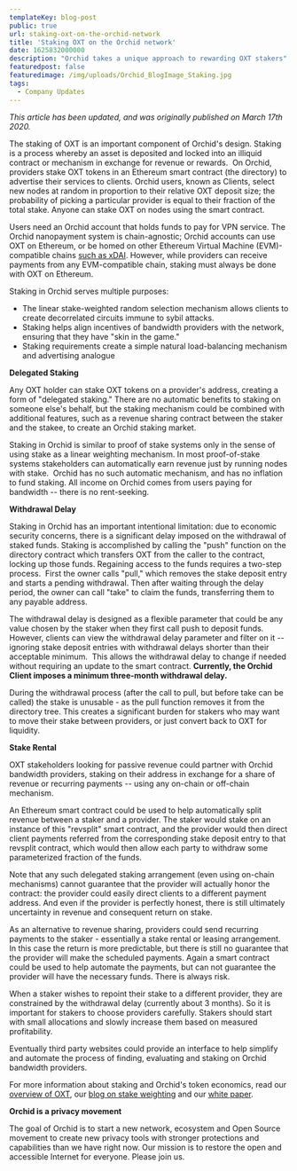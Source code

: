 ```yaml
---
templateKey: blog-post
public: true
url: staking-oxt-on-the-orchid-network
title: 'Staking OXT on the Orchid network'
date: 1625832000000
description: "Orchid takes a unique approach to rewarding OXT stakers"
featuredpost: false
featuredimage: /img/uploads/Orchid_BlogImage_Staking.jpg
tags:
  - Company Updates
---
```

*This article has been updated, and was originally published on March 17th 2020.*

The staking of OXT is an important component of Orchid's design. Staking is a process whereby an asset is deposited and locked into an illiquid contract or mechanism in exchange for revenue or rewards.  On Orchid, providers stake OXT tokens in an Ethereum smart contract (the directory) to advertise their services to clients. Orchid users, known as Clients, select new nodes at random in proportion to their relative OXT deposit size; the probability of picking a particular provider is equal to their fraction of the total stake. Anyone can stake OXT on nodes using the smart contract.

Users need an Orchid account that holds funds to pay for VPN service. The Orchid nanopayment system is chain-agnostic; Orchid accounts can use OXT on Ethereum, or be homed on other Ethereum Virtual Machine (EVM)-compatible chains [such as xDAI](/starting-today-it-only-costs-1-to-get-started-with-orchid/). However, while providers can receive payments from any EVM-compatible chain, staking must always be done with OXT on Ethereum.

Staking in Orchid serves multiple purposes:
- The linear stake-weighted random selection mechanism allows clients to create decorrelated circuits immune to sybil attacks.
- Staking helps align incentives of bandwidth providers with the network, ensuring that they have "skin in the game."
- Staking requirements create a simple natural load-balancing mechanism and advertising analogue

**Delegated Staking**

Any OXT holder can stake OXT tokens on a provider's address, creating a form of "delegated staking." There are no automatic benefits to staking on someone else's behalf, but the staking mechanism could be combined with additional features, such as a revenue sharing contract between the staker and the stakee, to create an Orchid staking market.

Staking in Orchid is similar to proof of stake systems only in the sense of using stake as a linear weighting mechanism. In most proof-of-stake systems stakeholders can automatically earn revenue just by running nodes with stake.  Orchid has no such automatic mechanism, and has no inflation to fund staking. All income on Orchid comes from users paying for bandwidth -- there is no rent-seeking.

**Withdrawal Delay**

Staking in Orchid has an important intentional limitation: due to economic security concerns, there is a significant delay imposed on the withdrawal of staked funds. Staking is accomplished by calling the "push" function on the directory contract which transfers OXT from the caller to the contract, locking up those funds. Regaining access to the funds requires a two-step process.  First the owner calls "pull," which removes the stake deposit entry and starts a pending withdrawal. Then after waiting through the delay period, the owner can call "take" to claim the funds, transferring them to any payable address.

The withdrawal delay is designed as a flexible parameter that could be any value chosen by the staker when they first call push to deposit funds. However, clients can view the withdrawal delay parameter and filter on it -- ignoring stake deposit entries with withdrawal delays shorter than their acceptable minimum.  This allows the withdrawal delay to change if needed without requiring an update to the smart contract. **Currently, the Orchid Client imposes a minimum three-month withdrawal delay.**

During the withdrawal process (after the call to pull, but before take can be called) the stake is unusable - as the pull function removes it from the directory tree. This creates a significant burden for stakers who may want to move their stake between providers, or just convert back to OXT for liquidity.

**Stake Rental**

OXT stakeholders looking for passive revenue could partner with Orchid bandwidth providers, staking on their address in exchange for a share of revenue or recurring payments -- using any on-chain or off-chain mechanism.

An Ethereum smart contract could be used to help automatically split revenue between a staker and a provider. The staker would stake on an instance of this "revsplit" smart contract, and the provider would then direct client payments referred from the corresponding stake deposit entry to that revsplit contract, which would then allow each party to withdraw some parameterized fraction of the funds.

Note that any such delegated staking arrangement (even using on-chain mechanisms) cannot guarantee that the provider will actually honor the contract: the provider could easily direct clients to a different payment address. And even if the provider is perfectly honest, there is still ultimately uncertainty in revenue and consequent return on stake.

As an alternative to revenue sharing, providers could send recurring payments to the staker - essentially a stake rental or leasing arrangement. In this case the return is more predictable, but there is still no guarantee that the provider will make the scheduled payments. Again a smart contract could be used to help automate the payments, but can not guarantee the provider will have the necessary funds. There is always risk.

When a staker wishes to repoint their stake to a different provider, they are constrained by the withdrawal delay (currently about 3 months). So it is important for stakers to choose providers carefully. Stakers should start with small allocations and slowly increase them based on measured profitability.

Eventually third party websites could provide an interface to help simplify and automate the process of finding, evaluating and staking on Orchid bandwidth providers.

For more information about staking and Orchid's token economics, read our [overview of OXT](https://www.orchid.com/oxt), our [blog on stake weighting](/orchids-network-random-selection-stake-weighting/) and our [white paper](https://www.orchid.com/assets/whitepaper/whitepaper.pdf).

**Orchid is a privacy movement**

The goal of Orchid is to start a new network, ecosystem and Open Source movement to create new privacy tools with stronger protections and capabilities than we have right now. Our mission is to restore the open and accessible Internet for everyone. Please join us.
